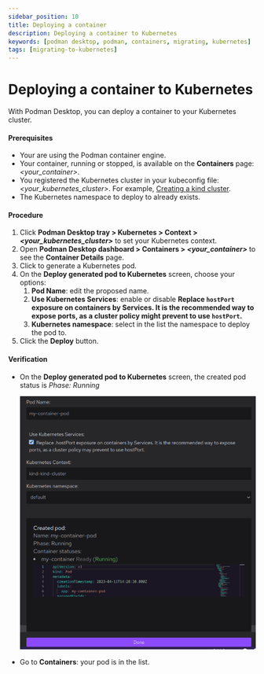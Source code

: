 ```yaml
---
sidebar_position: 10
title: Deploying a container
description: Deploying a container to Kubernetes 
keywords: [podman desktop, podman, containers, migrating, kubernetes]
tags: [migrating-to-kubernetes]
---
```


# Deploying a container to Kubernetes

With Podman Desktop, you can deploy a container to your Kubernetes cluster.

#### Prerequisites


* Your are using the Podman container engine.
* Your container, running or stopped, is available on the **Containers** page: *<your_container>*.
* You registered the Kubernetes cluster in your kubeconfig file: *<your_kubernetes_cluster>*. For example, [Creating a kind cluster](kind/creating-a-kind-cluster.md).
* The Kubernetes namespace to deploy to already exists.

#### Procedure

1. Click **Podman Desktop tray > Kubernetes > Context > *<your_kubernetes_cluster>*** to set your Kubernetes context.
1. Open **Podman Desktop dashboard > Containers > *<your_container>*** to see the **Container Details** page.
1. Click <icon icon="fa-solid fa-rocket" size="lg" /> to generate a Kubernetes pod.
1. On the **Deploy generated pod to Kubernetes** screen, choose your options:
   1. **Pod Name**: edit the proposed name.
   1. **Use Kubernetes Services**: enable or disable **Replace `hostPort` exposure on containers by Services. It is the recommended way to expose ports, as a cluster policy might prevent to use `hostPort`.**
   1. **Kubernetes namespace**: select in the list the namespace to deploy the pod to.
1. Click the **<icon icon="fa-solid fa-rocket" size="lg" /> Deploy** button.

#### Verification

* On the **Deploy generated pod to Kubernetes** screen, the created pod status is *Phase: Running*

  ![](img/deploying-a-container.png)

* Go to **Containers**: your pod is in the list.
